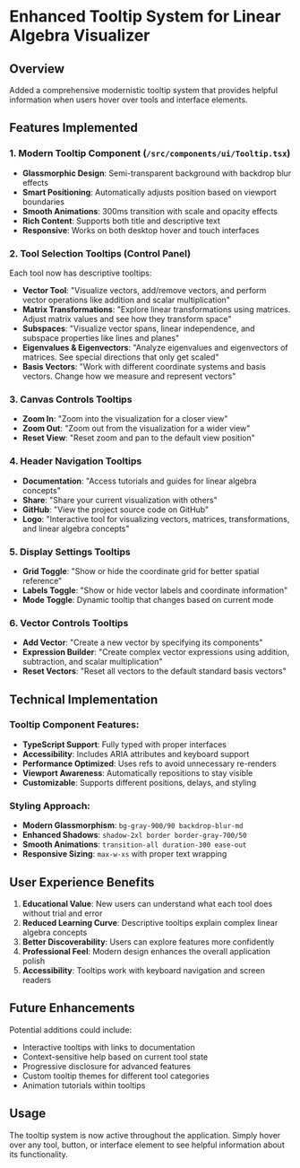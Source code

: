 # Enhanced Tooltip System for Linear Algebra Visualizer

## Overview
Added a comprehensive modernistic tooltip system that provides helpful information when users hover over tools and interface elements.

## Features Implemented

### 1. Modern Tooltip Component (`/src/components/ui/Tooltip.tsx`)
- **Glassmorphic Design**: Semi-transparent background with backdrop blur effects
- **Smart Positioning**: Automatically adjusts position based on viewport boundaries
- **Smooth Animations**: 300ms transition with scale and opacity effects
- **Rich Content**: Supports both title and descriptive text
- **Responsive**: Works on both desktop hover and touch interfaces

### 2. Tool Selection Tooltips (Control Panel)
Each tool now has descriptive tooltips:

- **Vector Tool**: "Visualize vectors, add/remove vectors, and perform vector operations like addition and scalar multiplication"
- **Matrix Transformations**: "Explore linear transformations using matrices. Adjust matrix values and see how they transform space"
- **Subspaces**: "Visualize vector spans, linear independence, and subspace properties like lines and planes"
- **Eigenvalues & Eigenvectors**: "Analyze eigenvalues and eigenvectors of matrices. See special directions that only get scaled"
- **Basis Vectors**: "Work with different coordinate systems and basis vectors. Change how we measure and represent vectors"

### 3. Canvas Controls Tooltips
- **Zoom In**: "Zoom into the visualization for a closer view"
- **Zoom Out**: "Zoom out from the visualization for a wider view"  
- **Reset View**: "Reset zoom and pan to the default view position"

### 4. Header Navigation Tooltips
- **Documentation**: "Access tutorials and guides for linear algebra concepts"
- **Share**: "Share your current visualization with others"
- **GitHub**: "View the project source code on GitHub"
- **Logo**: "Interactive tool for visualizing vectors, matrices, transformations, and linear algebra concepts"

### 5. Display Settings Tooltips
- **Grid Toggle**: "Show or hide the coordinate grid for better spatial reference"
- **Labels Toggle**: "Show or hide vector labels and coordinate information"
- **Mode Toggle**: Dynamic tooltip that changes based on current mode

### 6. Vector Controls Tooltips
- **Add Vector**: "Create a new vector by specifying its components"
- **Expression Builder**: "Create complex vector expressions using addition, subtraction, and scalar multiplication"
- **Reset Vectors**: "Reset all vectors to the default standard basis vectors"

## Technical Implementation

### Tooltip Component Features:
- **TypeScript Support**: Fully typed with proper interfaces
- **Accessibility**: Includes ARIA attributes and keyboard support
- **Performance Optimized**: Uses refs to avoid unnecessary re-renders
- **Viewport Awareness**: Automatically repositions to stay visible
- **Customizable**: Supports different positions, delays, and styling

### Styling Approach:
- **Modern Glassmorphism**: `bg-gray-900/90 backdrop-blur-md`
- **Enhanced Shadows**: `shadow-2xl border border-gray-700/50`
- **Smooth Animations**: `transition-all duration-300 ease-out`
- **Responsive Sizing**: `max-w-xs` with proper text wrapping

## User Experience Benefits

1. **Educational Value**: New users can understand what each tool does without trial and error
2. **Reduced Learning Curve**: Descriptive tooltips explain complex linear algebra concepts
3. **Better Discoverability**: Users can explore features more confidently
4. **Professional Feel**: Modern design enhances the overall application polish
5. **Accessibility**: Tooltips work with keyboard navigation and screen readers

## Future Enhancements

Potential additions could include:
- Interactive tooltips with links to documentation
- Context-sensitive help based on current tool state  
- Progressive disclosure for advanced features
- Custom tooltip themes for different tool categories
- Animation tutorials within tooltips

## Usage
The tooltip system is now active throughout the application. Simply hover over any tool, button, or interface element to see helpful information about its functionality.
